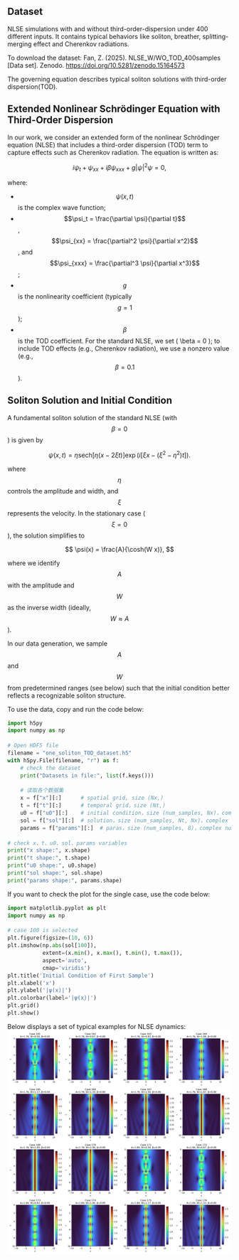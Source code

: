 ## Dataset

NLSE simulations with and without third-order-dispersion under 400 different inputs. It contains typical behaviors like soliton, breather, splitting-merging effect and Cherenkov radiations.

To download the dataset: Fan, Z. (2025). NLSE_W/WO_TOD_400samples [Data set]. Zenodo. https://doi.org/10.5281/zenodo.15164573

The governing equation describes typical soliton solutions with third-order dispersion(TOD).


## Extended Nonlinear Schrödinger Equation with Third-Order Dispersion

In our work, we consider an extended form of the nonlinear Schrödinger equation (NLSE) that includes a third-order dispersion (TOD) term to capture effects such as Cherenkov radiation. The equation is written as:

$$
i\psi_t + \psi_{xx} + i\beta\psi_{xxx} + g|\psi|^2\psi = 0,
$$

where:
- $$\psi(x,t)$$ is the complex wave function;
- $$\psi_t = \frac{\partial \psi}{\partial t}$$, $$\psi_{xx} = \frac{\partial^2 \psi}{\partial x^2}$$, and $$\psi_{xxx} = \frac{\partial^3 \psi}{\partial x^3}$$;
- $$g$$ is the nonlinearity coefficient (typically $$g = 1$$ );
- $$\beta$$ is the TOD coefficient. For the standard NLSE, we set \( \beta = 0 \); to include TOD effects (e.g., Cherenkov radiation), we use a nonzero value (e.g., $$\beta = 0.1$$).

## Soliton Solution and Initial Condition

A fundamental soliton solution of the standard NLSE (with $$\beta = 0$$) is given by

$$
\psi(x,t) = \eta\mathrm{sech}[\eta(x-2\xi t)]
\exp({i[\xi x - (\xi^2-\eta^2)t]}).
$$

where $$\eta$$ controls the amplitude and width, and $$\xi$$  represents the velocity. In the stationary case ($$\xi = 0$$), the solution simplifies to

$$
\psi(x) = \frac{A}{\cosh(W x)},
$$

where we identify $$A$$ with the amplitude and $$W$$ as the inverse width (ideally,  $$W \approx A$$).

In our data generation, we sample $$A$$ and $$W$$ from predetermined ranges (see below) such that the initial condition better reflects a recognizable soliton structure.



To use the data, copy and run the code below:

```python
import h5py
import numpy as np

# Open HDF5 file
filename = "one_soliton_TOD_dataset.h5"
with h5py.File(filename, "r") as f:
    # check the dataset
    print("Datasets in file:", list(f.keys()))
    
    # 读取各个数据集
    x = f["x"][:]      # spatial grid, size (Nx,)
    t = f["t"][:]      # temporal grid，size (Nt,)
    u0 = f["u0"][:]    # initial condition，size (num_samples, Nx)，complex numbers
    sol = f["sol"][:]  # solution，size (num_samples, Nt, Nx)，complex numbers
    params = f["params"][:]  # paras，size (num_samples, 8)，complex numbers

# check x、t、u0、sol、params variables
print("x shape:", x.shape)
print("t shape:", t.shape)
print("u0 shape:", u0.shape)
print("sol shape:", sol.shape)
print("params shape:", params.shape)
```

If you want to check the plot for the single case, use the code below:

```python
import matplotlib.pyplot as plt
import numpy as np

# case 100 is selected
plt.figure(figsize=(10, 6))
plt.imshow(np.abs(sol[100]), 
           extent=(x.min(), x.max(), t.min(), t.max()),
           aspect='auto', 
           cmap='viridis')
plt.title('Initial Condition of First Sample')
plt.xlabel('x')
plt.ylabel('|ψ(x)|')
plt.colorbar(label='|ψ(x)|')
plt.grid()
plt.show()
```
Below displays a set of typical examples for NLSE dynamics:
![NLSE/cases_11.png](https://github.com/ZhiweiFan94/PDEBase/blob/main/NLSE/cases_11.png)
